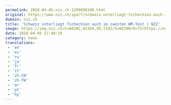 ```yaml
---
permalink: 2018-04-05-nzz.ch-1299998108.html
original: https://www.nzz.ch/sport/schweiz-unterliegt-tschechien-auch-im-zweiten-wm-test-ld.1374771
domain: nzz.ch
title: 'Schweiz unterliegt Tschechien auch im zweiten WM-Test | NZZ'
image: https://img.nzz.ch/C=W4202,H2364,X0,Y102/S=W1200/O=75/https://nzz-img.s3.amazonaws.com/2018/4/5/c8cf5bfe-3f98-477d-b828-05316425d4d3.jpeg
date: 2018-04-05 17:48:19
category: news
translations: 
 - 'en'
 - 'es'
 - 'ru'
 - 'ja'
 - 'fr'
 - 'it'
 - 'zh-CN'
 - 'zh-TW'
 - 'ar'
 - 'pt'
 - 'hy'
---
```


